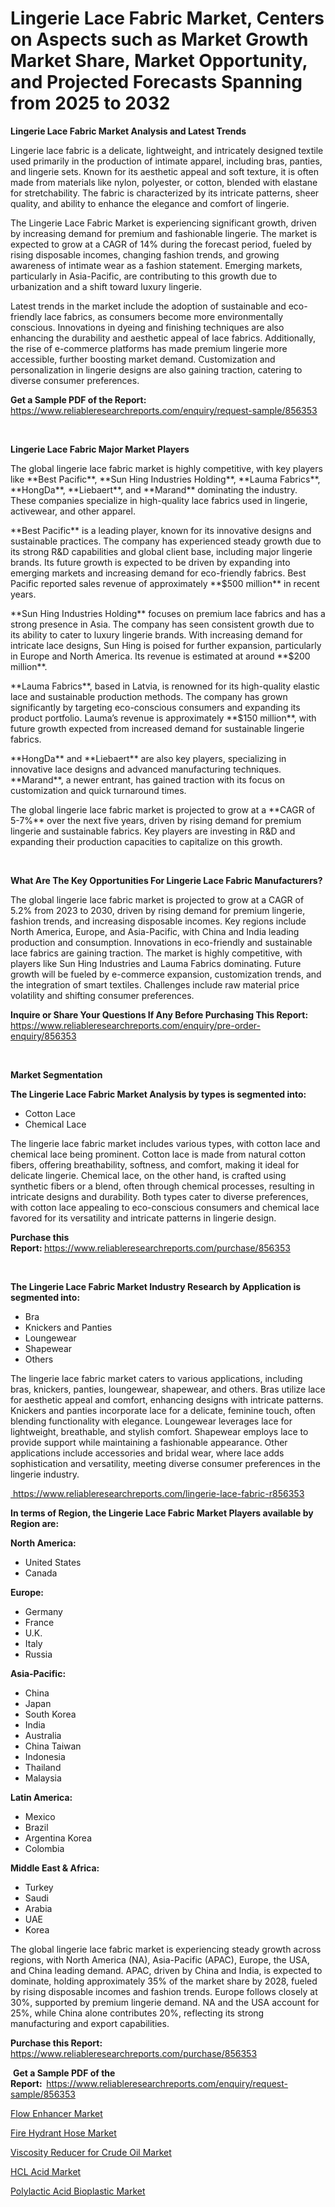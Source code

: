 <p><h1>Lingerie Lace Fabric Market, Centers on Aspects such as Market Growth Market Share, Market Opportunity, and Projected Forecasts Spanning from 2025 to 2032</h1></p><p><strong>Lingerie Lace Fabric Market Analysis and Latest Trends</strong></p>
<p><p>Lingerie lace fabric is a delicate, lightweight, and intricately designed textile used primarily in the production of intimate apparel, including bras, panties, and lingerie sets. Known for its aesthetic appeal and soft texture, it is often made from materials like nylon, polyester, or cotton, blended with elastane for stretchability. The fabric is characterized by its intricate patterns, sheer quality, and ability to enhance the elegance and comfort of lingerie.</p><p>The Lingerie Lace Fabric Market is experiencing significant growth, driven by increasing demand for premium and fashionable lingerie. The market is expected to grow at a CAGR of 14% during the forecast period, fueled by rising disposable incomes, changing fashion trends, and growing awareness of intimate wear as a fashion statement. Emerging markets, particularly in Asia-Pacific, are contributing to this growth due to urbanization and a shift toward luxury lingerie.</p><p>Latest trends in the market include the adoption of sustainable and eco-friendly lace fabrics, as consumers become more environmentally conscious. Innovations in dyeing and finishing techniques are also enhancing the durability and aesthetic appeal of lace fabrics. Additionally, the rise of e-commerce platforms has made premium lingerie more accessible, further boosting market demand. Customization and personalization in lingerie designs are also gaining traction, catering to diverse consumer preferences.</p></p>
<p><strong>Get a Sample PDF of the Report:&nbsp;</strong> <a href="https://www.reliableresearchreports.com/enquiry/request-sample/856353?utm_campaign=34&utm_medium=2&utm_source=Github&utm_content=ia&utm_term=25012025&utm_id=lingerie-lace-fabric">https://www.reliableresearchreports.com/enquiry/request-sample/856353</a></p>
<p>&nbsp;</p>
<p><strong>Lingerie Lace Fabric Major Market Players</strong></p>
<p><p>The global lingerie lace fabric market is highly competitive, with key players like **Best Pacific**, **Sun Hing Industries Holding**, **Lauma Fabrics**, **HongDa**, **Liebaert**, and **Marand** dominating the industry. These companies specialize in high-quality lace fabrics used in lingerie, activewear, and other apparel.</p><p>**Best Pacific** is a leading player, known for its innovative designs and sustainable practices. The company has experienced steady growth due to its strong R&D capabilities and global client base, including major lingerie brands. Its future growth is expected to be driven by expanding into emerging markets and increasing demand for eco-friendly fabrics. Best Pacific reported sales revenue of approximately **$500 million** in recent years.</p><p>**Sun Hing Industries Holding** focuses on premium lace fabrics and has a strong presence in Asia. The company has seen consistent growth due to its ability to cater to luxury lingerie brands. With increasing demand for intricate lace designs, Sun Hing is poised for further expansion, particularly in Europe and North America. Its revenue is estimated at around **$200 million**.</p><p>**Lauma Fabrics**, based in Latvia, is renowned for its high-quality elastic lace and sustainable production methods. The company has grown significantly by targeting eco-conscious consumers and expanding its product portfolio. Lauma’s revenue is approximately **$150 million**, with future growth expected from increased demand for sustainable lingerie fabrics.</p><p>**HongDa** and **Liebaert** are also key players, specializing in innovative lace designs and advanced manufacturing techniques. **Marand**, a newer entrant, has gained traction with its focus on customization and quick turnaround times.</p><p>The global lingerie lace fabric market is projected to grow at a **CAGR of 5-7%** over the next five years, driven by rising demand for premium lingerie and sustainable fabrics. Key players are investing in R&D and expanding their production capacities to capitalize on this growth.</p></p>
<p>&nbsp;</p>
<p><strong>What Are The Key Opportunities For Lingerie Lace Fabric Manufacturers?</strong></p>
<p><p>The global lingerie lace fabric market is projected to grow at a CAGR of 5.2% from 2023 to 2030, driven by rising demand for premium lingerie, fashion trends, and increasing disposable incomes. Key regions include North America, Europe, and Asia-Pacific, with China and India leading production and consumption. Innovations in eco-friendly and sustainable lace fabrics are gaining traction. The market is highly competitive, with players like Sun Hing Industries and Lauma Fabrics dominating. Future growth will be fueled by e-commerce expansion, customization trends, and the integration of smart textiles. Challenges include raw material price volatility and shifting consumer preferences.</p></p>
<p><strong>Inquire or Share Your Questions If Any Before Purchasing This Report:</strong> <a href="https://www.reliableresearchreports.com/enquiry/pre-order-enquiry/856353?utm_campaign=34&utm_medium=2&utm_source=Github&utm_content=ia&utm_term=25012025&utm_id=lingerie-lace-fabric">https://www.reliableresearchreports.com/enquiry/pre-order-enquiry/856353</a></p>
<p>&nbsp;</p>
<p><strong>Market Segmentation</strong></p>
<p><strong>The Lingerie Lace Fabric Market Analysis by types is segmented into:</strong></p>
<p><ul><li>Cotton Lace</li><li>Chemical Lace</li></ul></p>
<p><p>The lingerie lace fabric market includes various types, with cotton lace and chemical lace being prominent. Cotton lace is made from natural cotton fibers, offering breathability, softness, and comfort, making it ideal for delicate lingerie. Chemical lace, on the other hand, is crafted using synthetic fibers or a blend, often through chemical processes, resulting in intricate designs and durability. Both types cater to diverse preferences, with cotton lace appealing to eco-conscious consumers and chemical lace favored for its versatility and intricate patterns in lingerie design.</p></p>
<p><strong>Purchase this Report:&nbsp;</strong><a href="https://www.reliableresearchreports.com/purchase/856353?utm_campaign=34&utm_medium=2&utm_source=Github&utm_content=ia&utm_term=25012025&utm_id=lingerie-lace-fabric">https://www.reliableresearchreports.com/purchase/856353</a></p>
<p>&nbsp;</p>
<p><strong>The Lingerie Lace Fabric Market Industry Research by Application is segmented into:</strong></p>
<p><ul><li>Bra</li><li>Knickers and Panties</li><li>Loungewear</li><li>Shapewear</li><li>Others</li></ul></p>
<p><p>The lingerie lace fabric market caters to various applications, including bras, knickers, panties, loungewear, shapewear, and others. Bras utilize lace for aesthetic appeal and comfort, enhancing designs with intricate patterns. Knickers and panties incorporate lace for a delicate, feminine touch, often blending functionality with elegance. Loungewear leverages lace for lightweight, breathable, and stylish comfort. Shapewear employs lace to provide support while maintaining a fashionable appearance. Other applications include accessories and bridal wear, where lace adds sophistication and versatility, meeting diverse consumer preferences in the lingerie industry.</p></p>
<p><a href="https://www.reliableresearchreports.com/lingerie-lace-fabric-r856353?utm_campaign=34&utm_medium=2&utm_source=Github&utm_content=ia&utm_term=25012025&utm_id=lingerie-lace-fabric">&nbsp;https://www.reliableresearchreports.com/lingerie-lace-fabric-r856353</a></p>
<p><strong>In terms of Region, the Lingerie Lace Fabric Market Players available by Region are:</strong></p>
<p>
    <p> <strong> North America: </strong>
        <ul>
            <li>United States</li>
            <li>Canada</li>
        </ul>
        </p> 
    <p> <strong> Europe: </strong>
        <ul>
            <li>Germany</li>
            <li>France</li>
            <li>U.K.</li>
            <li>Italy</li>
            <li>Russia</li>
        </ul>
        </p> 
    <p> <strong> Asia-Pacific: </strong>
        <ul>
            <li>China</li>
            <li>Japan</li>
            <li>South Korea</li>
            <li>India</li>
            <li>Australia</li>
            <li>China Taiwan</li>
            <li>Indonesia</li>
            <li>Thailand</li>
            <li>Malaysia</li>
        </ul>
        </p> 
    <p> <strong> Latin America: </strong>
        <ul>
            <li>Mexico</li>
            <li>Brazil</li>
            <li>Argentina Korea</li>
            <li>Colombia</li>
        </ul>
        </p> 
    <p> <strong> Middle East & Africa: </strong>
        <ul>
            <li>Turkey</li>
            <li>Saudi</li>
            <li>Arabia</li>
            <li>UAE</li>
            <li>Korea</li>
        </ul>
    </p>
    </p>
<p><p>The global lingerie lace fabric market is experiencing steady growth across regions, with North America (NA), Asia-Pacific (APAC), Europe, the USA, and China leading demand. APAC, driven by China and India, is expected to dominate, holding approximately 35% of the market share by 2028, fueled by rising disposable incomes and fashion trends. Europe follows closely at 30%, supported by premium lingerie demand. NA and the USA account for 25%, while China alone contributes 20%, reflecting its strong manufacturing and export capabilities.</p></p>
<p><strong>Purchase this Report: </strong><a href="https://www.reliableresearchreports.com/purchase/856353?utm_campaign=34&utm_medium=2&utm_source=Github&utm_content=ia&utm_term=25012025&utm_id=lingerie-lace-fabric">https://www.reliableresearchreports.com/purchase/856353</a></p>
<p>&nbsp;<strong>Get a Sample PDF of the Report:&nbsp;&nbsp;</strong><a href="https://www.reliableresearchreports.com/enquiry/request-sample/856353?utm_campaign=34&utm_medium=2&utm_source=Github&utm_content=ia&utm_term=25012025&utm_id=lingerie-lace-fabric">https://www.reliableresearchreports.com/enquiry/request-sample/856353</a></p>
<p><strong></strong></p>
<p><p><a href="https://github.com/arvelm4nthig/Market-Research-Report-List-1/blob/main/flow-enhancer-market.md?utm_campaign=34&utm_medium=2&utm_source=Github&utm_content=ia&utm_term=25012025&utm_id=lingerie-lace-fabric">Flow Enhancer Market</a></p><p><a href="https://github.com/texterfredia780/Market-Research-Report-List-1/blob/main/fire-hydrant-hose-market.md?utm_campaign=34&utm_medium=2&utm_source=Github&utm_content=ia&utm_term=25012025&utm_id=lingerie-lace-fabric">Fire Hydrant Hose Market</a></p><p><a href="https://github.com/AlisaRowe24/Market-Research-Report-List-1/blob/main/viscosity-reducer-for-crude-oil-market.md?utm_campaign=34&utm_medium=2&utm_source=Github&utm_content=ia&utm_term=25012025&utm_id=lingerie-lace-fabric">Viscosity Reducer for Crude Oil Market</a></p><p><a href="https://github.com/jaquelynhasenaue8/Market-Research-Report-List-1/blob/main/hcl-acid-market.md?utm_campaign=34&utm_medium=2&utm_source=Github&utm_content=ia&utm_term=25012025&utm_id=lingerie-lace-fabric">HCL Acid Market</a></p><p><a href="https://github.com/HobertDavis43/Market-Research-Report-List-1/blob/main/polylactic-acid-bioplastic-market.md?utm_campaign=34&utm_medium=2&utm_source=Github&utm_content=ia&utm_term=25012025&utm_id=lingerie-lace-fabric">Polylactic Acid Bioplastic Market</a></p></p>